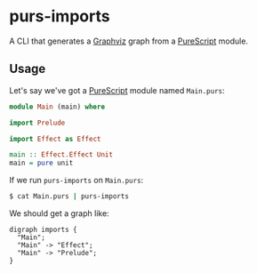 # purs-imports

A CLI that generates a [Graphviz][] graph from a [PureScript][] module.

## Usage

Let's say we've got a [PureScript][] module named `Main.purs`:

```PureScript
module Main (main) where

import Prelude

import Effect as Effect

main :: Effect.Effect Unit
main = pure unit
```

If we run `purs-imports` on `Main.purs`:

```sh
$ cat Main.purs | purs-imports
```

We should get a graph like:

```Graphviz
digraph imports {
  "Main";
  "Main" -> "Effect";
  "Main" -> "Prelude";
}
```

[graphviz]: https://graphviz.org
[purescript]: http://purescript.org
